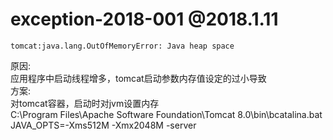# exception-2018-001 @2018.1.11
    tomcat:java.lang.OutOfMemoryError: Java heap space
原因:<br>
    应用程序中启动线程增多，tomcat启动参数内存值设定的过小导致<br>
方案:<br>
    对tomcat容器，启动时对jvm设置内存<br>
      C:\Program Files\Apache Software Foundation\Tomcat 8.0\bin\bcatalina.bat<br>
      JAVA_OPTS=-Xms512M -Xmx2048M -server<br>
